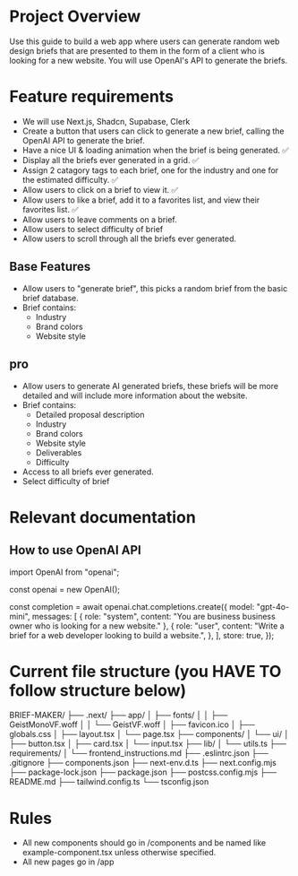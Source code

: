 # Project Overview

Use this guide to build a web app where users can generate random web design briefs that are presented to them in the form of a client who is looking for a new website. You will use OpenAI's API to generate the briefs.

# Feature requirements

- We will use Next.js, Shadcn, Supabase, Clerk
- Create a button that users can click to generate a new brief, calling the OpenAI API to generate the brief.
- Have a nice UI & loading animation when the brief is being generated. ✅
- Display all the briefs ever generated in a grid. ✅
- Assign 2 catagory tags to each brief, one for the industry and one for the estimated difficulty. ✅
- Allow users to click on a brief to view it. ✅
- Allow users to like a brief, add it to a favorites list, and view their favorites list. ✅
- Allow users to leave comments on a brief.
- Allow users to select difficulty of brief
- Allow users to scroll through all the briefs ever generated.

## Base Features

- Allow users to "generate brief", this picks a random brief from the basic brief database.
- Brief contains:
  - Industry
  - Brand colors
  - Website style

## pro

- Allow users to generate AI generated briefs, these briefs will be more detailed and will include more information about the website.
- Brief contains:
  - Detailed proposal description
  - Industry
  - Brand colors
  - Website style
  - Deliverables
  - Difficulty
- Access to all briefs ever generated.
- Select difficulty of brief

# Relevant documentation

## How to use OpenAI API

import OpenAI from "openai";

const openai = new OpenAI();

const completion = await openai.chat.completions.create({
model: "gpt-4o-mini",
messages: [
{ role: "system", content: "You are business business owner who is looking for a new website." },
{
role: "user",
content: "Write a brief for a web developer looking to build a website.",
},
],
store: true,
});

# Current file structure (you HAVE TO follow structure below)

BRIEF-MAKER/
├── .next/
├── app/
│ ├── fonts/
│ │ ├── GeistMonoVF.woff
│ │ └── GeistVF.woff
│ ├── favicon.ico
│ ├── globals.css
│ ├── layout.tsx
│ └── page.tsx
├── components/
│ └── ui/
│ ├── button.tsx
│ ├── card.tsx
│ └── input.tsx
├── lib/
│ └── utils.ts
├── requirements/
│ └── frontend_instructions.md
├── .eslintrc.json
├── .gitignore
├── components.json
├── next-env.d.ts
├── next.config.mjs
├── package-lock.json
├── package.json
├── postcss.config.mjs
├── README.md
├── tailwind.config.ts
└── tsconfig.json

# Rules

- All new components should go in /components and be named like example-component.tsx unless otherwise specified.
- All new pages go in /app
